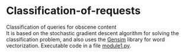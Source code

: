 # Classification-of-requests
Classification of queries for obscene content  
It is based on the stochastic gradient descent algorithm for solving the classification problem, and also uses the [Gensim](https://radimrehurek.com/gensim/) library for word vectorization. 
Executable code in a file [module1.py](https://github.com/SergeyTutuev/Classification-of-requests/blob/main/Request_neiron_system/Request_neiron_system/module1.py).
